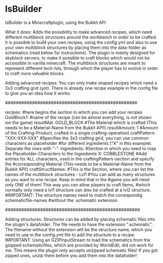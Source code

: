 # IsBuilder

IsBuilder is a Minecraftplugin, using the Bukkit API

What it does:
Adds the possibility to make advanced recipes, which need different multiblock structures around the workbench in order to be crafted. It is possible to build your own recipes, using the config.yml and also to use your own multiblock structures by placing them into the data-folder as schematics (read below for instructions).
The plugin is mainly designed for skyblock servers, to make it possible to craft blocks which would not be accessible in vanilla minecraft. The multiblock structures are meant to represent different tech-lvls, through which the player has to evolve in order to craft more valuable blocks.

Adding advanced recipes:
You can only make shaped recipes which need a 3x3 crafting grid (yet). There is already one recipe example in the config file to give you an idea how it works.

#################################################

recipes: 							#here begins the section in which you can add your recipes
  GoldBlock1: 						#name of the recipe (can be almost everything, is not shown ion the game)
    resultMat: GOLD_BLOCK			#The Material which is crafted (This needs to be a Material-Name from the Bukkit API!)
    resultAmount: 1					#Amount of the Crafting-Product, crafted in a single crafting-operation)
    craftPattern: "XXX-XXX-XXX"		#Specifies the 3x3 crafting grid, you can use common characters as placeholder 
    								#for different ingredients ("X" in this example). Separate the rows with "-".
    ingredients:					#Section in which you need to map the Placeholder-Characters to the Ingredients
      X: COBBLESTONE				#Add entries for ALL characters, used in the craftingPattern-section and specify the 
      								#corresponding Material (This needs to be a Material-Name from the Bukkit API!)
    craftStructNames:				#This is the Section, where you can list the names of the multiblock structures
      - Lvl1						#You can add as many structures as you want to one recipe. Keep in mind that in the
      								#game you will need only ONE of them! This way you can allow players to craft Items,
      								#which normally only need a lvl1 structure can also be crafted at a lvl2 structure.
      								#IMPORTANT: The structure names need to match the correspondig schematicfile-names 
      								#without the .schematic extension
      								
##################################################

Adding structures:
Structures can be added by placing schematic files into the plugin's datafolder. The file needs to have the extension ".schematic". The filename without the extension will be the structure name, which you need to use in the config.yml file to add the structure to a recipe.
IMPORTANT: Using an GZIPInputStream to load the schematics from the gzipped schematicfiles, which are provided by WorldEdit, did not work for me. This means the plugin only accepts unzipped schematic files! If you got zipped ones, unzip them before you add them into the datafolder!
